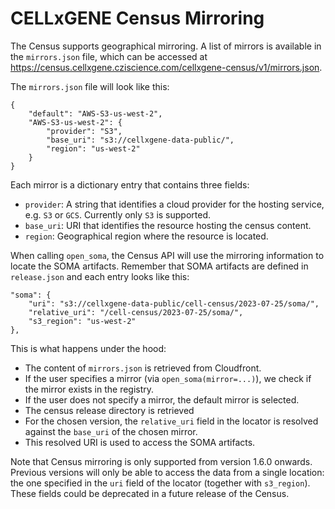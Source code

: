 # CELLxGENE Census Mirroring

The Census supports geographical mirroring. A list of mirrors is available in the `mirrors.json` file, which can be accessed at https://census.cellxgene.cziscience.com/cellxgene-census/v1/mirrors.json.

The `mirrors.json` file will look like this:

```
{
    "default": "AWS-S3-us-west-2",
    "AWS-S3-us-west-2": {
        "provider": "S3",
        "base_uri": "s3://cellxgene-data-public/",
        "region": "us-west-2"
    }
}
```

Each mirror is a dictionary entry that contains three fields:

* `provider`: A string that identifies a cloud provider for the hosting service, e.g. `S3` or `GCS`. Currently only `S3` is supported.
* `base_uri`: URI that identifies the resource hosting the census content.
* `region`: Geographical region where the resource is located.

When calling `open_soma`, the Census API will use the mirroring information to locate the SOMA artifacts. Remember that SOMA artifacts are defined in `release.json` and each entry looks like this:

```
"soma": {
    "uri": "s3://cellxgene-data-public/cell-census/2023-07-25/soma/",
    "relative_uri": "/cell-census/2023-07-25/soma/",
    "s3_region": "us-west-2"
},
```

This is what happens under the hood:

- The content of `mirrors.json` is retrieved from Cloudfront.
- If the user specifies a mirror (via `open_soma(mirror=...)`), we check if the mirror exists in the registry.
- If the user does not specify a mirror, the default mirror is selected.
- The census release directory is retrieved
- For the chosen version, the `relative_uri` field in the locator is resolved against the `base_uri` of the chosen mirror.
- This resolved URI is used to access the SOMA artifacts.

Note that Census mirroring is only supported from version 1.6.0 onwards. Previous versions will only be able to access the data from a single location: the one specified in the `uri` field of the locator (together with `s3_region`). These fields could be deprecated in a future release of the Census.
